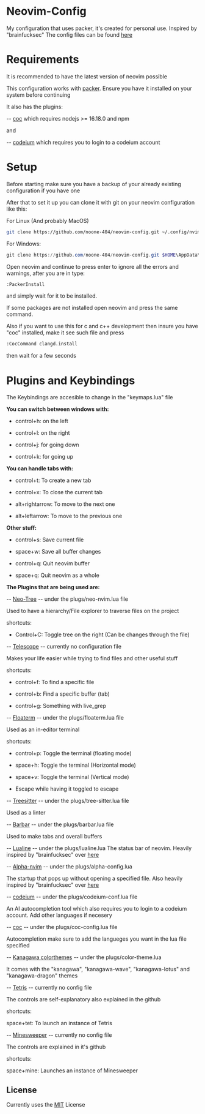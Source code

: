 # Neovim-Config

My configuration that uses packer, it's created for personal use. 
Inspired by "brainfucksec" 
The config files can be found [here](https://github.com/brainfucksec/neovim-lua)

# Requirements

It is recommended to have the latest version of neovim possible

This configuration works with [packer](https://github.com/wbthomason/packer.nvim?tab=readme-ov-file#quickstart). Ensure you have it installed on your system before continuing

It also has the plugins:

-- [coc](https://github.com/neoclide/coc.nvim) which requires nodejs >= 16.18.0 and npm

and

-- [codeium](https://github.com/Exafunction/codeium.nvim) which requires you to login to a codeium account

# Setup

Before starting make sure you have a backup of your already existing configuration if you have one

After that to set it up you can clone it with git on your neovim configuration like this:

For Linux (And probably MacOS)
```bash
git clone https://github.com/noone-404/neovim-config.git ~/.config/nvim
```

For Windows:
```powershell
git clone https://github.com/noone-404/neovim-config.git $HOME\AppData\Local\nvim
```

Open neovim and continue to press enter to ignore all the errors and warnings, after you are in type:
```bash
:PackerInstall
```
and simply wait for it to be installed.

If some packages are not installed open neovim and press the same command.

Also if you want to use this for c and c++ development then insure you have "coc" installed, make it see such file and press
```bash
:CocCommand clangd.install
```
then wait for a few seconds

# Plugins and Keybindings

The Keybindings are accesible to change in the "keymaps.lua" file

**You can switch between windows with:**

* control+h: on the left

* control+l: on the right

* control+j: for going down

* control+k: for going up

**You can handle tabs with:**

* control+t: To create a new tab

* control+x: To close the current tab

* alt+rightarrow: To move to the next one

* alt+leftarrow: To move to the previous one

**Other stuff:**

* control+s: Save current file

* space+w: Save all buffer changes

* control+q: Quit neovim buffer

* space+q: Quit neovim as a whole

**The Plugins that are being used are:**

-- [Neo-Tree](https://github.com/nvim-neo-tree/neo-tree.nvim) -- under the plugs/neo-nvim.lua file

Used to have a hierarchy/File explorer to traverse files on the project

shortcuts:

* Control+C: Toggle tree on the right (Can be changes through the file)

-- [Telescope](https://github.com/nvim-telescope/telescope.nvim) -- currently no configuration file

Makes your life easier while trying to find files and other useful stuff

shortcuts:

* control+f: To find a specific file

* control+b: Find a specific buffer (tab)

* control+g: Something with live_grep

-- [Floaterm](https://github.com/voldikss/vim-floaterm) -- under the plugs/floaterm.lua file

Used as an in-editor terminal

shortcuts:

* control+p: Toggle the terminal (floating mode)

* space+h: Toggle the terminal (Horizontal mode)

* space+v: Toggle the terminal (Vertical mode)

* Escape while having it toggled to escape

-- [Treesitter](https://github.com/nvim-treesitter/nvim-treesitter) -- under the plugs/tree-sitter.lua file

Used as a linter

-- [Barbar](https://github.com/romgrk/barbar.nvim) -- under the plugs/barbar.lua file

Used to make tabs and overall buffers 

-- [Lualine](https://github.com/nvim-lualine/lualine.nvim) -- under the plugs/lualine.lua
The status bar of neovim. Heavily inspired by "brainfucksec" over [here](https://github.com/brainfucksec/neovim-lua/blob/main/nvim/lua/core/statusline.lua)

-- [Alpha-nvim](https://github.com/goolord/alpha-nvim) -- under the plugs/alpha-config.lua

The startup that pops up without opening a specified file. Also heavily inspired by "brainfucksec" over [here](https://github.com/brainfucksec/neovim-lua/blob/main/nvim/lua/plugins/alpha-nvim.lua)

-- [codeium](https://github.com/Exafunction/codeium.nvim) -- under the plugs/codeium-conf.lua file

An AI autocompletion tool which also requires you to login to a codeium account. Add other languages if necesery

-- [coc](https://github.com/neoclide/coc.nvim) -- under the plugs/coc-config.lua file

Autocompletion make sure to add the langueges you want in the lua file specified

-- [Kanagawa colorthemes](https://github.com/rebelot/kanagawa.nvim) -- under the plugs/color-theme.lua

It comes with the "kanagawa", "kanagawa-wave", "kanagawa-lotus" and "kanagawa-dragon" themes

-- [Tetris](https://github.com/alec-gibson/nvim-tetris) -- currently no config file

The controls are self-explanatory also explained in the github

shortcuts:

space+tet: To launch an instance of Tetris

-- [Minesweeper](https://github.com/seandewar/nvimesweeper) -- currently no config file

The controls are explained in it's github

shortcuts:

space+mine: Launches an instance of Minesweeper

## License

Currently uses the [MIT](https://choosealicense.com/licenses/mit/) License 
